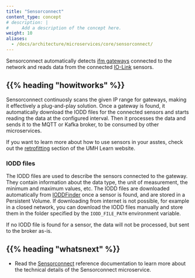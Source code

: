 ```yaml
---
title: "Sensorconnect"
content_type: concept
# description: |
#     Add a description of the concept here.
weight: 10
aliases:
  - /docs/architecture/microservices/core/sensorconnect/
---
```


<!-- overview -->

Sensorconnect automatically detects [ifm gateways](https://ifm.com/us/en/category/245_010_010)
connected to the network and reads data from the connected [IO-Link](https://io-link.com)
sensors.

<!-- body -->

## {{% heading "howitworks" %}}

Sensorconnect continuosly scans the given IP range for gateways, making it
effectively a plug-and-play solution. Once a gateway is found, it automatically
download the IODD files for the connected sensors and starts reading the data at
the configured interval. Then it processes the data and sends it to the MQTT or
Kafka broker, to be consumed by other microservices.

If you want to learn more about how to use sensors in your asstes, check out the
[retrofitting](https://learn.umh.app/topic/retrofit/) section of the UMH Learn
website.

### IODD files

The IODD files are used to describe the sensors connected to the gateway. They
contain information about the data type, the unit of measurement, the minimum and
maximum values, etc. The IODD files are downloaded automatically from
[IODDFinder](https://ioddfinder.io-link.com/#/) once a sensor is found, and are
stored in a Persistent Volume. If downloading from internet is not possible,
for example in a closed network, you can download the IODD files manually and
store them in the folder specified by the `IODD_FILE_PATH` environment variable.

If no IODD file is found for a sensor, the data will not be processed, but sent
to the broker as-is.

<!-- Optional section; add links to information related to this topic. -->

## {{% heading "whatsnext" %}}

- Read the [Sensorconnect](/docs/reference/microservices/sensorconnect/) reference
  documentation to learn more about the technical details of the Sensorconnect
  microservice.
